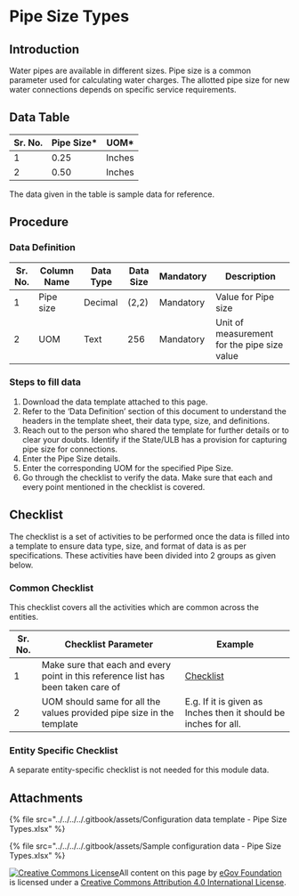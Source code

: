 # Pipe Size Types

## Introduction <a href="#introduction" id="introduction"></a>

Water pipes are available in different sizes. Pipe size is a common parameter used for calculating water charges. The allotted pipe size for new water connections depends on specific service requirements.

## Data Table <a href="#data-table" id="data-table"></a>

| Sr. No. | Pipe Size\* | UOM\*  |
| ------- | ----------- | ------ |
| 1       | 0.25        | Inches |
| 2       | 0.50        | Inches |

The data given in the table is sample data for reference.

## Procedure <a href="#procedure" id="procedure"></a>

### Data Definition <a href="#data-definition" id="data-definition"></a>

| Sr. No. | Column Name | Data Type | Data Size | Mandatory | Description                                 |
| ------- | ----------- | --------- | --------- | --------- | ------------------------------------------- |
| 1       | Pipe size   | Decimal   | (2,2)     | Mandatory | Value for Pipe size                         |
| 2       | UOM         | Text      | 256       | Mandatory | Unit of measurement for the pipe size value |

### Steps to fill data <a href="#steps-to-fill-data" id="steps-to-fill-data"></a>

1. Download the data template attached to this page.
2. Refer to the ‘Data Definition’ section of this document to understand the headers in the template sheet, their data type, size, and definitions.
3. Reach out to the person who shared the template for further details or to clear your doubts. Identify if the State/ULB has a provision for capturing pipe size for connections.
4. Enter the Pipe Size details.
5. Enter the corresponding UOM for the specified Pipe Size.
6. Go through the checklist to verify the data. Make sure that each and every point mentioned in the checklist is covered.

## Checklist <a href="#checklist" id="checklist"></a>

The checklist is a set of activities to be performed once the data is filled into a template to ensure data type, size, and format of data is as per specifications. These activities have been divided into 2 groups as given below.

### Common Checklist <a href="#common-checklist" id="common-checklist"></a>

This checklist covers all the activities which are common across the entities.

| Sr. No. | Checklist Parameter                                                               | Example                                                                                                                      |
| ------- | --------------------------------------------------------------------------------- | ---------------------------------------------------------------------------------------------------------------------------- |
| 1       | Make sure that each and every point in this reference list has been taken care of | ​[Checklist](https://docs.digit.org/configure-digit/configuring-master-data-templates/module-setup/common-config/checklist)​ |
| 2       | UOM should same for all the values provided pipe size in the template             | E.g. If it is given as Inches then it should be inches for all.                                                              |

### Entity Specific Checklist <a href="#entity-specific-checklist" id="entity-specific-checklist"></a>

A separate entity-specific checklist is not needed for this module data.

## Attachments <a href="#attachments" id="attachments"></a>

{% file src="../../../../.gitbook/assets/Configuration data template - Pipe Size Types.xlsx" %}

{% file src="../../../../.gitbook/assets/Sample configuration data - Pipe Size Types.xlsx" %}

[![Creative Commons License](https://i.creativecommons.org/l/by/4.0/80x15.png)](http://creativecommons.org/licenses/by/4.0/)All content on this page by [eGov Foundation ](https://egov.org.in/)is licensed under a [Creative Commons Attribution 4.0 International License](http://creativecommons.org/licenses/by/4.0/).
